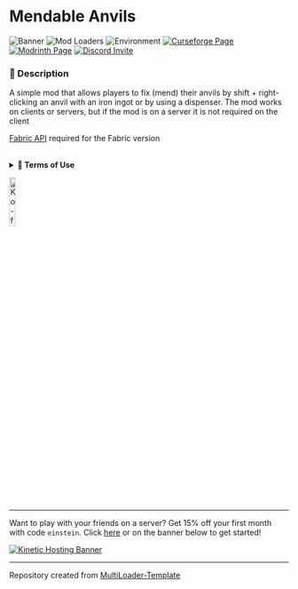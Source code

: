 # Mendable Anvils

![Banner](https://i.imgur.com/FxXxNHK.png)
![Mod Loaders](https://img.shields.io/badge/Mod%20Loaders-NeoForge%20%26%20Fabric-green?style=for-the-badge)
![Environment](https://img.shields.io/badge/Environment-Server-FF4500?style=for-the-badge)
[![Curseforge Page](https://img.shields.io/badge/Curseforge%20Page-Forge-orange?style=for-the-badge&logo=curseforge "Curseforge page")](https://www.curseforge.com/minecraft/mc-mods/mendable-anvils)
[![Modrinth Page](https://img.shields.io/badge/Modrinth%20Page-Forge-1bd96a?style=for-the-badge&logo=modrinth "Modrinth page")](https://modrinth.com/mod/mendable-anvils)
[![Discord Invite](https://img.shields.io/badge/Discord-Einstein%27s%20Lab-blue?style=for-the-badge&logo=discord)](https://discord.gg/gSsaFAvrBM)

### **📘 Description**

A simple mod that allows players to fix (mend) their anvils by shift + right-clicking an anvil with an iron ingot or by
using a dispenser. The mod works on clients or servers, but if the mod is on a server it is not required on the client

[Fabric API](https://modrinth.com/mod/fabric-api "Fabric API") required for the Fabric version

<br>
<details>
<summary><b>📜 Terms of Use</b></summary>

```
You may
✅ Use this mod as a reference to understand and or create something of your own, as long as it is not a copy or recreation
✅ Use this mod in modpacks with credit and one or more links to any of the project pages*
✅ Edit for personal use
✅ Use this mod for/in YouTube videos with credit and one or more links to any of the project pages*
✅ Create resource packs, data packs, and addon mods for this mod

You may not
❌ Reupload/publish this mod to any website without explicit permission from me and one or more links to any of the project pages*
❌ Redistibute edited or unedited assets** from this mod without permission from me and credit

* Project pages include CurseForge, Modrinth, Planet Minecraft, GitHub
** Assets include logos, banners, textures, models etc
```

</details>

[<img alt="Ko-fi Badge" height="15%" width="15%" src="https://storage.ko-fi.com/cdn/brandasset/kofi_bg_tag_dark.png" alt="Ko-fi badge">](https://ko-fi.com/mincrafteinstein)

---

Want to play with your friends on a server? Get 15% off your first month with code `einstein`.
Click [here](https://billing.kinetichosting.net/aff.php?aff=124) or on the banner below to get started!

[![Kinetic Hosting Banner](https://i.imgur.com/u6Fn0I0.png)](https://billing.kinetichosting.net/aff.php?aff=124)

---

Repository created from [MultiLoader-Template](https://github.com/jaredlll08/MultiLoader-Template)
